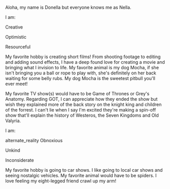 Aloha, my name is Donella but everyone knows me as Nella. 

I am:

Creative

Optimistic

Resourceful

My favorite hobby is creating short films! From shooting footage to editing and adding sound effects, I have a deep found love for creating a movie and bringing what I invision to life.  My favorite animal is my dog Mocha, if she isn't bringing you a ball or rope to play with, she's definitely on her back waiting for some belly rubs. My dog Mocha is the sweetest pitbull you'll ever meet!

My favorite TV show(s) would have to be Game of Thrones or Grey's Anatomy.  Regarding GOT, I can appreciate how they ended the show but wish they explained more of the back story on the knight king and children of the forrest. I can't lie when I say I'm excited they're making a spin-off show that'll explain the history of Westeros, the Seven Kingdoms and Old Valyria. 

I am:

alternate_reality
Obnoxious

Unkind

Inconsiderate

My favorite hobby is going to car shows. I like going to local car shows and seeing nostalgic vehicles. My favorite animal would have to be spiders. I love feeling my eight-legged friend crawl up my arm! 




